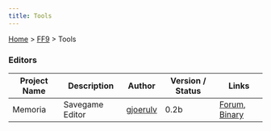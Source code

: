 ```yaml
---
title: Tools
---
```


[Home](../Main%20Page.md.md) > [FF9](../FF9.md) > Tools

### Editors

| Project Name | Description     | Author       | Version / Status | Links                 |
|--------------|-----------------|--------------|------------------|-----------------------|
| Memoria      | Savegame Editor | [gjoerulv][] | 0.2b             | [Forum][], [Binary][] |

  [gjoerulv]: http://forums.qhimm.com/index.php?action=profile;u=3668
  [Forum]: http://forums.qhimm.com/index.php?topic=11494.0
  [Binary]: http://www.mediafire.com/?aem1bvekxui37pb

